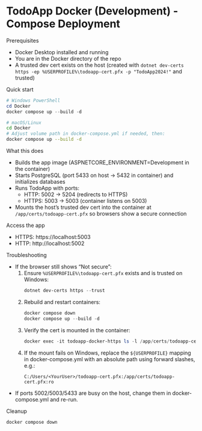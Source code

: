 # TodoApp Docker (Development) - Compose Deployment

Prerequisites
- Docker Desktop installed and running
- You are in the Docker directory of the repo
- A trusted dev cert exists on the host (created with `dotnet dev-certs https -ep %USERPROFILE%\todoapp-cert.pfx -p "TodoApp2024!"` and trusted)

Quick start
```powershell
# Windows PowerShell
cd Docker
docker compose up --build -d
```

```bash
# macOS/Linux
cd Docker
# Adjust volume path in docker-compose.yml if needed, then:
docker compose up --build -d
```

What this does
- Builds the app image (ASPNETCORE_ENVIRONMENT=Development in the container)
- Starts PostgreSQL (port 5433 on host -> 5432 in container) and initializes databases
- Runs TodoApp with ports:
  - HTTP: 5002 -> 5204 (redirects to HTTPS)
  - HTTPS: 5003 -> 5003 (container listens on 5003)
- Mounts the host’s trusted dev cert into the container at `/app/certs/todoapp-cert.pfx` so browsers show a secure connection

Access the app
- HTTPS: https://localhost:5003
- HTTP:  http://localhost:5002

Troubleshooting
- If the browser still shows “Not secure”:
  1) Ensure `%USERPROFILE%\todoapp-cert.pfx` exists and is trusted on Windows:
     ```powershell
     dotnet dev-certs https --trust
     ```
  2) Rebuild and restart containers:
     ```powershell
     docker compose down
     docker compose up --build -d
     ```
  3) Verify the cert is mounted in the container:
     ```powershell
     docker exec -it todoapp-docker-https ls -l /app/certs/todoapp-cert.pfx
     ```
  4) If the mount fails on Windows, replace the `${USERPROFILE}` mapping in docker-compose.yml with an absolute path using forward slashes, e.g.:
     ```
     C:/Users/<YourUser>/todoapp-cert.pfx:/app/certs/todoapp-cert.pfx:ro
     ```
- If ports 5002/5003/5433 are busy on the host, change them in docker-compose.yml and re-run.

Cleanup
```powershell
docker compose down
```
